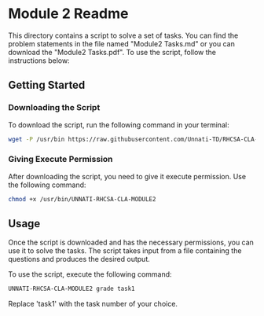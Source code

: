 # Module 2 Readme

This directory contains a script to solve a set of tasks. You can find the problem statements in the file named "Module2 Tasks.md" or you can download the "Module2 Tasks.pdf". To use the script, follow the instructions below:

## Getting Started

### Downloading the Script

To download the script, run the following command in your terminal:

```bash
wget -P /usr/bin https://raw.githubusercontent.com/Unnati-TD/RHCSA-CLA-Modules/main/Module2/UNNATI-RHCSA-CLA-MODULE2
```

### Giving Execute Permission

After downloading the script, you need to give it execute permission. Use the following command:

```bash
chmod +x /usr/bin/UNNATI-RHCSA-CLA-MODULE2
```

## Usage

Once the script is downloaded and has the necessary permissions, you can use it to solve the tasks. The script takes input from a file containing the questions and produces the desired output.

To use the script, execute the following command:

```bash
UNNATI-RHCSA-CLA-MODULE2 grade task1
```

Replace 'task1' with the task number of your choice.
